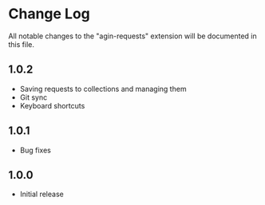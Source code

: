 # Change Log

All notable changes to the "agin-requests" extension will be documented in this file.

## 1.0.2
- Saving requests to collections and managing them
- Git sync
- Keyboard shortcuts

## 1.0.1
- Bug fixes

## 1.0.0
- Initial release